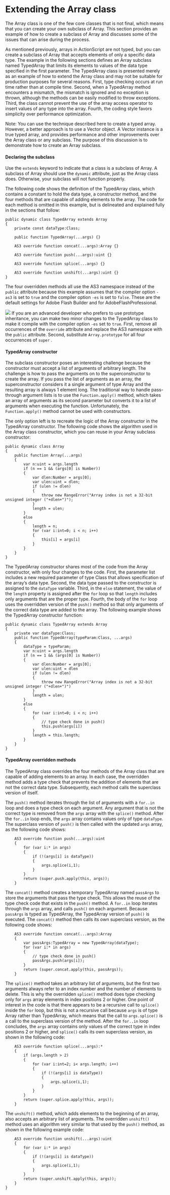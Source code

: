 # Extending the Array class

<div>

The Array class is one of the few core classes that is not final, which means
that you can create your own subclass of Array. This section provides an example
of how to create a subclass of Array and discusses some of the issues that can
arise during the process.

As mentioned previously, arrays in ActionScript are not typed, but you can
create a subclass of Array that accepts elements of only a specific data type.
The example in the following sections defines an Array subclass named TypedArray
that limits its elements to values of the data type specified in the first
parameter. The TypedArray class is presented merely as an example of how to
extend the Array class and may not be suitable for production purposes for
several reasons. First, type checking occurs at run time rather than at compile
time. Second, when a TypedArray method encounters a mismatch, the mismatch is
ignored and no exception is thrown, although the methods can be easily modified
to throw exceptions. Third, the class cannot prevent the use of the array access
operator to insert values of any type into the array. Fourth, the coding style
favors simplicity over performance optimization.

<div>

Note: You can use the technique described here to create a typed array. However,
a better approach is to use a Vector object. A Vector instance is a true typed
array, and provides performance and other improvements over the Array class or
any subclass. The purpose of this discussion is to demonstrate how to create an
Array subclass.

</div>

<div>

#### Declaring the subclass

Use the `extends` keyword to indicate that a class is a subclass of Array. A
subclass of Array should use the `dynamic` attribute, just as the Array class
does. Otherwise, your subclass will not function properly.

The following code shows the definition of the TypedArray class, which contains
a constant to hold the data type, a constructor method, and the four methods
that are capable of adding elements to the array. The code for each method is
omitted in this example, but is delineated and explained fully in the sections
that follow:

    public dynamic class TypedArray extends Array
    {
        private const dataType:Class;

        public function TypedArray(...args) {}

        AS3 override function concat(...args):Array {}

        AS3 override function push(...args):uint {}

        AS3 override function splice(...args) {}

        AS3 override function unshift(...args):uint {}
    }

The four overridden methods all use the AS3 namespace instead of the `public`
attribute because this example assumes that the compiler option `-as3` is set to
`true` and the compiler option `-es` is set to `false`. These are the default
settings for Adobe Flash Builder and for AdobeFlashProfessional.

<div>

![](../../img/tip_help.png) If you are an advanced developer who prefers to use
prototype inheritance, you can make two minor changes to the TypedArray class to
make it compile with the compiler option `-es` set to `true`. First, remove all
occurrences of the `override` attribute and replace the AS3 namespace with the
`public` attribute. Second, substitute `Array.prototype` for all four
occurrences of `super` _._

</div>

</div>

<div>

#### TypedArray constructor

The subclass constructor poses an interesting challenge because the constructor
must accept a list of arguments of arbitrary length. The challenge is how to
pass the arguments on to the superconstructor to create the array. If you pass
the list of arguments as an array, the superconstructor considers it a single
argument of type Array and the resulting array is always 1 element long. The
traditional way to handle pass-through argument lists is to use the
`Function.apply()` method, which takes an array of arguments as its second
parameter but converts it to a list of arguments when executing the function.
Unfortunately, the `Function.apply()` method cannot be used with constructors.

The only option left is to recreate the logic of the Array constructor in the
TypedArray constructor. The following code shows the algorithm used in the Array
class constructor, which you can reuse in your Array subclass constructor:

    public dynamic class Array
    {
        public function Array(...args)
        {
            var n:uint = args.length
            if (n == 1 && (args[0] is Number))
            {
                var dlen:Number = args[0];
                var ulen:uint = dlen;
                if (ulen != dlen)
                {
                    throw new RangeError("Array index is not a 32-bit unsigned integer ("+dlen+")");
                }
                length = ulen;
            }
            else
            {
                length = n;
                for (var i:int=0; i < n; i++)
                {
                    this[i] = args[i]
                }
            }
        }
    }

The TypedArray constructor shares most of the code from the Array constructor,
with only four changes to the code. First, the parameter list includes a new
required parameter of type Class that allows specification of the array’s data
type. Second, the data type passed to the constructor is assigned to the
`dataType` variable. Third, in the `else` statement, the value of the `length`
property is assigned after the `for` loop so that `length` includes only
arguments that are the proper type. Fourth, the body of the `for` loop uses the
overridden version of the `push()` method so that only arguments of the correct
data type are added to the array. The following example shows the TypedArray
constructor function:

    public dynamic class TypedArray extends Array
    {
        private var dataType:Class;
        public function TypedArray(typeParam:Class, ...args)
        {
            dataType = typeParam;
            var n:uint = args.length
            if (n == 1 && (args[0] is Number))
            {
                var dlen:Number = args[0];
                var ulen:uint = dlen
                if (ulen != dlen)
                {
                    throw new RangeError("Array index is not a 32-bit unsigned integer ("+dlen+")")
                }
                length = ulen;
            }
            else
            {
                for (var i:int=0; i < n; i++)
                {
                    // type check done in push()
                    this.push(args[i])
                }
                length = this.length;
            }
        }
    }

</div>

<div>

#### TypedArray overridden methods

The TypedArray class overrides the four methods of the Array class that are
capable of adding elements to an array. In each case, the overridden method adds
a type check that prevents the addition of elements that are not the correct
data type. Subsequently, each method calls the superclass version of itself.

The `push()` method iterates through the list of arguments with a `for..in` loop
and does a type check on each argument. Any argument that is not the correct
type is removed from the `args` array with the `splice()` method. After the
`for..in` loop ends, the `args` array contains values only of type `dataType`.
The superclass version of `push()` is then called with the updated `args` array,
as the following code shows:

        AS3 override function push(...args):uint
        {
            for (var i:* in args)
            {
                if (!(args[i] is dataType))
                {
                    args.splice(i,1);
                }
            }
            return (super.push.apply(this, args));
        }

The `concat()` method creates a temporary TypedArray named `passArgs` to store
the arguments that pass the type check. This allows the reuse of the type check
code that exists in the `push()` method. A `for..in` loop iterates through the
`args` array, and calls `push()` on each argument. Because `passArgs` is typed
as TypedArray, the TypedArray version of `push()` is executed. The `concat()`
method then calls its own superclass version, as the following code shows:

        AS3 override function concat(...args):Array
        {
            var passArgs:TypedArray = new TypedArray(dataType);
            for (var i:* in args)
            {
                // type check done in push()
                passArgs.push(args[i]);
            }
            return (super.concat.apply(this, passArgs));
        }

The `splice()` method takes an arbitrary list of arguments, but the first two
arguments always refer to an index number and the number of elements to delete.
This is why the overridden `splice()` method does type checking only for `args`
array elements in index positions 2 or higher. One point of interest in the code
is that there appears to be a recursive call to `splice()` inside the `for`
loop, but this is not a recursive call because `args` is of type Array rather
than TypedArray, which means that the call to `args.splice()` is a call to the
superclass version of the method. After the `for..in` loop concludes, the `args`
array contains only values of the correct type in index positions 2 or higher,
and `splice()` calls its own superclass version, as shown in the following code:

        AS3 override function splice(...args):*
        {
            if (args.length > 2)
            {
                for (var i:int=2; i< args.length; i++)
                {
                    if (!(args[i] is dataType))
                    {
                        args.splice(i,1);
                    }
                }
            }
            return (super.splice.apply(this, args));
        }

The `unshift()` method, which adds elements to the beginning of an array, also
accepts an arbitrary list of arguments. The overridden `unshift()` method uses
an algorithm very similar to that used by the `push()` method, as shown in the
following example code:

        AS3 override function unshift(...args):uint
        {
            for (var i:* in args)
            {
                if (!(args[i] is dataType))
                {
                    args.splice(i,1);
                }
            }
            return (super.unshift.apply(this, args));
        }
    }

</div>

</div>
